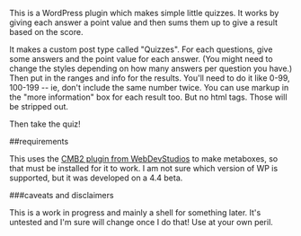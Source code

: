
This is a WordPress plugin which makes simple little quizzes. It works by giving each answer a point value and then sums them up to give a result based on the score.

It makes a custom post type called "Quizzes". For each questions, give some answers and the point value for each answer. (You might need to change the styles depending on how many answers per question you have.) Then put in the ranges and info for the results. You'll need to do it like 0-99, 100-199 -- ie, don't include the same number twice. You can use markup in the "more information" box for each result too. But no html tags. Those will be stripped out.

Then take the quiz!

##requirements

This uses the [CMB2 plugin from WebDevStudios](https://github.com/WebDevStudios/CMB2) to make metaboxes, so that must be installed for it to work. I am not sure which version of WP is supported, but it was developed on a 4.4 beta.

###caveats and disclaimers

This is a work in progress and mainly a shell for something later. It's untested and I'm sure will change once I do that! Use at your own peril.

